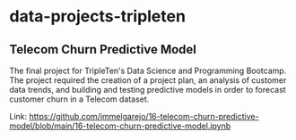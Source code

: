 # data-projects-tripleten

## Telecom Churn Predictive Model

The final project for TripleTen's Data Science and Programming Bootcamp. The project required the creation of a project plan, an analysis of customer data trends, and building and testing predictive models in order to forecast customer churn in a Telecom dataset.

Link: https://github.com/jmmelgarejo/16-telecom-churn-predictive-model/blob/main/16-telecom-churn-predictive-model.ipynb
